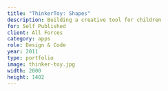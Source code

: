 ```yaml
---
title: "ThinkerToy: Shapes"
description: Building a creative tool for children
for: Self Published
client: All Forces
category: apps
role: Design & Code
year: 2011
type: portfolio
image: thinker-toy.jpg
width: 2000
height: 1402
---
```

